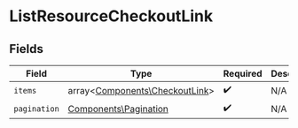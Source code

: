 # ListResourceCheckoutLink


## Fields

| Field                                                                     | Type                                                                      | Required                                                                  | Description                                                               |
| ------------------------------------------------------------------------- | ------------------------------------------------------------------------- | ------------------------------------------------------------------------- | ------------------------------------------------------------------------- |
| `items`                                                                   | array<[Components\CheckoutLink](../../Models/Components/CheckoutLink.md)> | :heavy_check_mark:                                                        | N/A                                                                       |
| `pagination`                                                              | [Components\Pagination](../../Models/Components/Pagination.md)            | :heavy_check_mark:                                                        | N/A                                                                       |